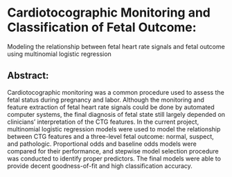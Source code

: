# Cardiotocographic Monitoring and Classification of Fetal Outcome:
Modeling the relationship between fetal heart rate signals and fetal outcome using multinomial logistic regression

## Abstract:
Cardiotocographic monitoring was a common procedure used to assess the fetal status during pregnancy and labor. Although the monitoring and feature extraction of fetal heart rate signals could be done by automated computer systems, the final diagnosis of fetal state still largely depended on clinicians’ interpretation of the CTG features. In the current project, multinomial logistic regression models were used to model the relationship between CTG features and a three-level fetal outcome: normal, suspect, and pathologic. Proportional odds and baseline odds models were compared for their performance, and stepwise model selection procedure was conducted to identify proper predictors. The final models were able to provide decent goodness-of-fit and high classification accuracy.
